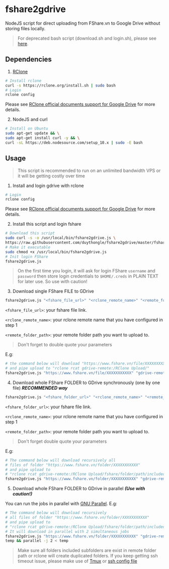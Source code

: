 # fshare2gdrive
NodeJS script for direct uploading from FShare.vn to Google Drive without storing files locally.
> For deprecated bash script (download.sh and login.sh), please see [here](https://github.com/duythongle/fshare2gdrive/blob/0cead7f9229fe6e54b2e9e81add0f6da4bdf453b/README.md).

## Dependencies

1. [RClone](https://rclone.org)

```bash
# Install rclone
curl -s https://rclone.org/install.sh | sudo bash
# Login
rclone config
```

Please see [RClone official documents support for Google Drive](https://rclone.org/drive/) for more details.

2. NodeJS and curl

``` bash
# Install on Ubuntu
sudo apt-get update && \
sudo apt-get install curl -y && \
curl -sL https://deb.nodesource.com/setup_10.x | sudo -E bash
```

## Usage

> This script is recommended to run on an unlimited bandwidth VPS or it will be getting costly over time

1. Install and login gdrive with rclone

``` bash
# Login
rclone config

```

Please see [RClone official documents support for Google Drive](https://rclone.org/drive/) for more details.

2. Install this script and login fshare

``` bash
# Download this script
sudo curl -s -o /usr/local/bin/fshare2gdrive.js \
https://raw.githubusercontent.com/duythongle/fshare2gdrive/master/fshare2gdrive.js
# Make it executable
sudo chmod +x /usr/local/bin/fshare2gdrive.js
# Init login FShare
fshare2gdrive.js

```

> On the first time you login, it will ask for login FShare `username` and `password` then store login credentials to `$HOME/.creds` in PLAIN TEXT for later use. So use with caution!

3. Download single FShare FILE to GDrive

``` bash
fshare2gdrive.js "<fshare_file_url>" "<rclone_remote_name>" "<remote_folder_path>"

```

`<fshare_file_url>`: your fshare file link.

`<rclone_remote_name>`: your rclone remote name that you have configured in step 1

`<remote_folder_path>`: your remote folder path you want to upload to.
> Don't forget to double quote your parameters

E.g:

``` bash
# the command below will download "https://www.fshare.vn/file/XXXXXXXXXXX"
# and pipe upload to "rclone rcat gdrive-remote:/RClone Upload/"
fshare2gdrive.js "https://www.fshare.vn/file/XXXXXXXXXXX" "gdrive-remote" "/RClone Upload/"
```

4. Download whole FShare FOLDER to GDrive synchronously (one by one file) ***RECOMMENDED way***

``` bash
fshare2gdrive.js "<fshare_folder_url>" "<rclone_remote_name>" "<remote_folder_path>" | bash
```

`<fshare_folder_url>`: your fshare file link.

`<rclone_remote_name>`: your rclone remote name that you have configured in step 1

`<remote_folder_path>`: your remote folder path you want to upload to.
> Don't forget double quote your parameters

E.g:

``` bash
# The command below will download recursively all
# files of folder "https://www.fshare.vn/folder/XXXXXXXXXXX"
# and pipe upload to
# "rclone rcat gdrive-remote:/RClone Upload/fshare/folder/path/included/subfolder"
fshare2gdrive.js "https://www.fshare.vn/folder/XXXXXXXXXXX" "gdrive-remote" "/RClone Upload/" | bash

```

5. Download whole FShare FOLDER to GDrive in parallel ***(Use with caution!)***

You can run the jobs in parallel with [GNU Parallel](https://www.gnu.org/software/parallel/). E.g:

``` bash
# The command below will download recursively
# all files of folder "https://www.fshare.vn/folder/XXXXXXXXXXX"
# and pipe upload to
# "rclone rcat gdrive-remote:/RClone Upload/fshare/folder/path/included/subfolder"
# It will download in parallel with 2 simultaneous jobs
fshare2gdrive.js "https://www.fshare.vn/folder/XXXXXXXXXXX" "gdrive-remote" "/RClone Upload/" > \
temp && parallel -j 2 < temp

```

> Make sure all folders included subfolders are exist in remote folder path or rclone will create duplicated folders.
> If you keep getting ssh timeout issue, please make use of [Tmux](https://hackernoon.com/a-gentle-introduction-to-tmux-8d784c404340) or [ssh config file](https://stackoverflow.com/questions/25084288/keep-ssh-session-alive)
